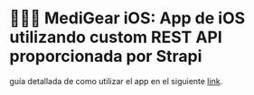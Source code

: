 # 🧑🏻‍💻 MediGear iOS: App de iOS utilizando custom REST API proporcionada por Strapi

guía detallada de como utilizar el app en el siguiente [link](https://gabriels-organization-12.gitbook.io/medigear-ios-app/).
